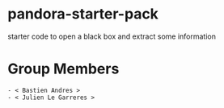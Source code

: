 # pandora-starter-pack
starter code to open a black box and extract some information
# Group Members 
	- < Bastien Andres >
	- < Julien Le Garreres >
	